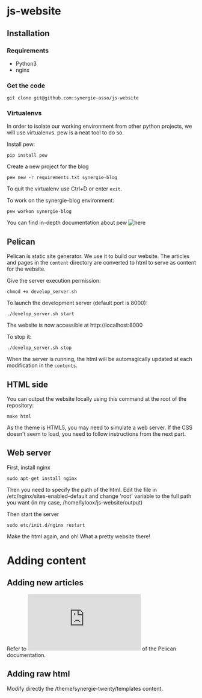 # js-website

## Installation

### Requirements
* Python3
* nginx

### Get the code
```
git clone git@github.com:synergie-asso/js-website
```

### Virtualenvs
In order to isolate our working environment from other python projects,
we will use virtualenvs. pew is a neat tool to do so.

Install pew:
```
pip install pew
```

Create a new project for the blog
```
pew new -r requirements.txt synergie-blog
```

To quit the virtualenv use Ctrl+D or enter `exit`.

To work on the synergie-blog environment:
```
pew workon synergie-blog
```
You can find in-depth documentation about pew ![here](https://github.com/berdario/pew)

## Pelican

Pelican is static site generator. We use it to build our website.
The articles and pages in the `content` directory are converted to
html to serve as content for the website.

Give the server execution permission:
```
chmod +x develop_server.sh
```

To launch the development server (default port is 8000):
```
./develop_server.sh start
```

The website is now accessible at http://localhost:8000

To stop it:
```
./develop_server.sh stop
```

When the server is running, the html will be automagically updated
at each modification in the `contents`.

## HTML side

You can output the website locally using this command at the root
of the repository:
```
make html
```

As the theme is HTML5, you may need to simulate a web server. If
the CSS doesn't seem to load, you need to follow instructions
from the next part.

## Web server

First, install nginx
```
sudo apt-get install nginx
```

Then you need to specify the path of the html. Edit the file in
/etc/nginx/sites-enabled-default
and change 'root' variable to the full path you want (in my case,
/home/lyloox/js-website/output)

Then start the server
```
sudo etc/init.d/nginx restart
```

Make the html again, and oh! What a pretty website there!

# Adding content

## Adding new articles

Refer to ![this section](http://docs.getpelican.com/en/3.6.3/content.html) of
the Pelican documentation.

## Adding raw html

Modify directly the /theme/synergie-twenty/templates content.

